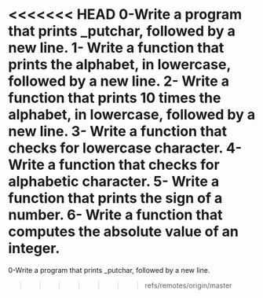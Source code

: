 <<<<<<< HEAD
0-Write a program that prints _putchar, followed by a new line.
1- Write a function that prints the alphabet, in lowercase, followed by a new line.
2- Write a function that prints 10 times the alphabet, in lowercase, followed by a new line.
3- Write a function that checks for lowercase character.
4- Write a function that checks for alphabetic character.
5- Write a function that prints the sign of a number.
6- Write a function that computes the absolute value of an integer.
=======
0-Write a program that prints _putchar, followed by a new line.
>>>>>>> refs/remotes/origin/master
